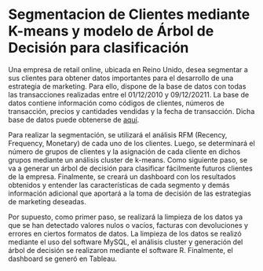 # Segmentacion de Clientes mediante K-means y modelo de Árbol de Decisión para clasificación

Una empresa de retail online, ubicada en Reino Unido, desea segmentar a sus clientes para obtener datos importantes para el desarrollo de una estrategia de marketing. Para ello, dispone de la base de datos con todas las transacciones realizadas entre el 01/12/2010 y 09/12/20211. La base de datos contiene información como códigos de clientes, números de transacción, precios y cantidades vendidas y la fecha de transacción. Dicha base de datos puede obtenerse de [aquí](https://archive.ics.uci.edu/dataset/352/online+retail). 


Para realizar la segmentación, se utilizará el análisis RFM (Recency, Frequency, Monetary) de cada uno de los clientes. Luego, se determinará el número de grupos de clientes y la asignación de cada cliente en dichos grupos mediante un análisis cluster de k-means. Como siguiente paso, se va a generar un árbol de decisión para clasificar fácilmente futuros clientes de la empresa. Finalmente, se creará un dashboard con los resultados obtenidos y entender las características de cada segmento y demás información adicional que aportará a la toma de decisión de las estrategias de marketing deseadas. 



Por supuesto, como primer paso, se realizará la limpieza de los datos ya que se han detectado valores nulos o vacíos, facturas con devoluciones y errores en ciertos formatos de datos. La limpieza de los datos se realizó mediante el uso del software MySQL, el análisis cluster y generación del árbol de decisión se realizaron mediante el software R. Finalmente, el dashboard se generó en Tableau. 
